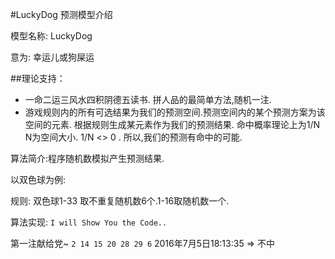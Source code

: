 #LuckyDog 预测模型介绍

模型名称: LuckyDog

意为: 幸运儿或狗屎运

##理论支持： 
+ 一命二运三风水四积阴德五读书. 拼人品的最简单方法,随机一注.
+ 游戏规则内的所有可选结果为我们的预测空间.预测空间内的某个预测方案为该空间的元素. 根据规则生成某元素作为我们的预测结果. 命中概率理论上为1/N N为空间大小. 1/N <> 0  .  所以,我们的预测有命中的可能.


算法简介:程序随机数模拟产生预测结果.

以双色球为例:

规则:  双色球1-33  取不重复随机数6个.1-16取随机数一个.

算法实现: `I will Show You the Code..`

第一注献给党~ `2 14 15 20 28 29 6` 2016年7月5日18:13:35    => 不中

